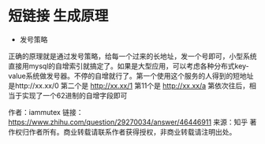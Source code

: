 # 短链接 生成原理


+ 发号策略

正确的原理就是通过发号策略，给每一个过来的长地址，发一个号即可，小型系统直接用mysql的自增索引就搞定了。如果是大型应用，可以考虑各种分布式key-value系统做发号器。不停的自增就行了。第一个使用这个服务的人得到的短地址是http://xx.xx/0 第二个是 http://xx.xx/1 第11个是 http://xx.xx/a 第依次往后，相当于实现了一个62进制的自增字段即可

作者：iammutex
链接：https://www.zhihu.com/question/29270034/answer/46446911
来源：知乎
著作权归作者所有。商业转载请联系作者获得授权，非商业转载请注明出处。